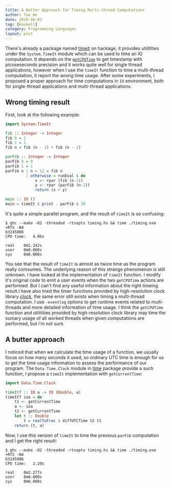 ```yaml
---
title: A Better Approach for Timing Multi-thread Computations
author: Tao He
date: 2016-06-03
tag: [Haskell]
category: Programming Languages
layout: post
---
```


There's already a package named [timeit](https://hackage.haskell.org/package/timeit) on hackage,
it provides utilitities under the `System.TimeIt` module which can be used to time an IO computation.
It depends on the [`getCPUTime`](https://hackage.haskell.org/package/base-4.9.0.0/docs/System-CPUTime.html#v:getCPUTime)
to get timestamp with picoseseconds precision and it works quite well for single thread applications,
however when I use the `timeIt` function to time a multi-thread computation, it report the wrong time
usage. After some experiments, I proposed a proper approach for time computations in `IO` environment,
both for single-thread applications and multi-thread applications.

<!--more-->

Wrong timing result
-------------------

First, look at the following example:

~~~haskell
import System.TimeIt

fib :: Integer -> Integer
fib 0 = 1
fib 1 = 1
fib n = fib (n - 1) + fib (n - 2)

parFib :: Integer -> Integer
parFib 0 = 0
parFib 1 = 1
parFib n | n < 12 = fib n
         | otherwise = runEval $ do
             x <- rpar (fib (n-1))
             y <- rpar (parFib (n-2))
             return (x + y)

main :: IO ()
main = timeIt $ print . parFib $ 38
~~~

It's quite a simple parallel program, and the result of `timeIt` is so confusing:

~~~shell
$ ghc --make -O2 -threaded -rtsopts timing.hs && time ./timing.exe +RTS -N4
63245986
CPU time:   4.06s

real    0m2.242s
user    0m0.000s
sys     0m0.000s
~~~

You see that the result of `timeIt` is almost as twice time as the program really comsumes.
The underlying reason of this strange phenomenon is still unknown. I have looked
at the implementation of `timeIt` function. I modify it's original code to emit
a user events when the two `getCPUTime` actions are performed. But I can't find
any useful information about the right timeing result.I have also tried the timer
functions provided by high-resolution clock library [clock](https://hackage.haskell.org/package/clock),
the same error still exists when timing a multi-thread computation. I use `-eventlog` options
to get runtime events related to multi-threads and more detailed information of time usage.
I think the `getCPUTime` function and utilitities provided by high-resolution clock library
may time the sumary usage of all worked threads when given computations are performed, but
i'm not sure.

A butter approach
-----------------

I noticed that when we calculate the time usage of a function, we usually focus
on how many seconds it used, so ordinary UTC time is enough for us to get the time
usage information to assess the performance of our program. The `Data.Time.Clock` module
in [time](https://hackage.haskell.org/package/time) package provide a such function,
I propose a `timeIt` implementation with `getCurrentTime`:

~~~haskell
import Data.Time.Clock

timeItT :: IO a -> IO (Double, a)
timeItT ioa = do
    t1 <- getCurrentTime
    a <- ioa
    t2 <- getCurrentTime
    let t :: Double
        t = realToFrac $ diffUTCTime t2 t1
    return (t, a)
~~~

Now, I use this version of `timeIt` to time the previous `parFib` computation and I
get the right result:

~~~shell
$ ghc --make -O2 -threaded -rtsopts timing.hs && time ./timing.exe +RTS -N4
63245986
CPU time:   2.20s

real    0m2.277s
user    0m0.000s
sys     0m0.000s
~~~


